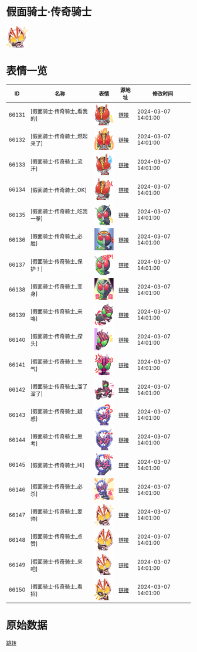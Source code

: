 # 假面骑士·传奇骑士

<img src="./cover.png" height="60" alt="cover" />

# 表情一览

|ID|名称|表情|源地址|修改时间|
|----|----|----|----|----|
|66131|[假面骑士·传奇骑士_看我的]|<img src="./pic/066131_%5B假面骑士·传奇骑士_看我的%5D.png" height="60" alt="看我的"/>|[链接](https://i0.hdslb.com/bfs/garb/d89551e1812a1b41eb78cbe2e8f361d1e33ac5df.png)|2024-03-07 14:01:00|
|66132|[假面骑士·传奇骑士_燃起来了]|<img src="./pic/066132_%5B假面骑士·传奇骑士_燃起来了%5D.png" height="60" alt="燃起来了"/>|[链接](https://i0.hdslb.com/bfs/garb/2cd7e74e0e88fa254ed3cf1dd51d54c9004ce013.png)|2024-03-07 14:01:00|
|66133|[假面骑士·传奇骑士_流汗]|<img src="./pic/066133_%5B假面骑士·传奇骑士_流汗%5D.png" height="60" alt="流汗"/>|[链接](https://i0.hdslb.com/bfs/garb/1725ff0b7185f3e66bf6ac8bec3348d954e973bb.png)|2024-03-07 14:01:00|
|66134|[假面骑士·传奇骑士_OK]|<img src="./pic/066134_%5B假面骑士·传奇骑士_OK%5D.png" height="60" alt="OK"/>|[链接](https://i0.hdslb.com/bfs/garb/be7ef3741b40f0c2901cc93eb8f71e8fedb036cf.png)|2024-03-07 14:01:00|
|66135|[假面骑士·传奇骑士_吃我一拳]|<img src="./pic/066135_%5B假面骑士·传奇骑士_吃我一拳%5D.png" height="60" alt="吃我一拳"/>|[链接](https://i0.hdslb.com/bfs/garb/01be8e75497af7e39e3e1a90c9bee1bd119bcf45.png)|2024-03-07 14:01:00|
|66136|[假面骑士·传奇骑士_必胜]|<img src="./pic/066136_%5B假面骑士·传奇骑士_必胜%5D.png" height="60" alt="必胜"/>|[链接](https://i0.hdslb.com/bfs/garb/a9cab28db0f7be659f5b3b05866bac4aa53c7fcb.png)|2024-03-07 14:01:00|
|66137|[假面骑士·传奇骑士_保护！]|<img src="./pic/066137_%5B假面骑士·传奇骑士_保护！%5D.png" height="60" alt="保护！"/>|[链接](https://i0.hdslb.com/bfs/garb/1826cf574dcd0669783c4228bb8aa303c236bb23.png)|2024-03-07 14:01:00|
|66138|[假面骑士·传奇骑士_变身]|<img src="./pic/066138_%5B假面骑士·传奇骑士_变身%5D.png" height="60" alt="变身"/>|[链接](https://i0.hdslb.com/bfs/garb/1f350c41284a31fb554057d0a3274b6fe41814eb.png)|2024-03-07 14:01:00|
|66139|[假面骑士·传奇骑士_来咯]|<img src="./pic/066139_%5B假面骑士·传奇骑士_来咯%5D.png" height="60" alt="来咯"/>|[链接](https://i0.hdslb.com/bfs/garb/430c1cbd3de8dda4717587e3716d0c0b09fbb4ba.png)|2024-03-07 14:01:00|
|66140|[假面骑士·传奇骑士_探头]|<img src="./pic/066140_%5B假面骑士·传奇骑士_探头%5D.png" height="60" alt="探头"/>|[链接](https://i0.hdslb.com/bfs/garb/f677670bc054106834fc9dd4e7a96619bd9349f9.png)|2024-03-07 14:01:00|
|66141|[假面骑士·传奇骑士_生气]|<img src="./pic/066141_%5B假面骑士·传奇骑士_生气%5D.png" height="60" alt="生气"/>|[链接](https://i0.hdslb.com/bfs/garb/5051cd3557b85455dc70f29b60ca3e8595bbfdae.png)|2024-03-07 14:01:00|
|66142|[假面骑士·传奇骑士_溜了溜了]|<img src="./pic/066142_%5B假面骑士·传奇骑士_溜了溜了%5D.png" height="60" alt="溜了溜了"/>|[链接](https://i0.hdslb.com/bfs/garb/dd02b94a8cfa96c13cd6b8a2a4edd1ddb178967f.png)|2024-03-07 14:01:00|
|66143|[假面骑士·传奇骑士_疑惑]|<img src="./pic/066143_%5B假面骑士·传奇骑士_疑惑%5D.png" height="60" alt="疑惑"/>|[链接](https://i0.hdslb.com/bfs/garb/e2e3f78854e22c579d73c8b05bc5557374b93906.png)|2024-03-07 14:01:00|
|66144|[假面骑士·传奇骑士_思考]|<img src="./pic/066144_%5B假面骑士·传奇骑士_思考%5D.png" height="60" alt="思考"/>|[链接](https://i0.hdslb.com/bfs/garb/793d52b68edc657002685e3ffcf72908cf42bd12.png)|2024-03-07 14:01:00|
|66145|[假面骑士·传奇骑士_Hi]|<img src="./pic/066145_%5B假面骑士·传奇骑士_Hi%5D.png" height="60" alt="Hi"/>|[链接](https://i0.hdslb.com/bfs/garb/6179ecf64bd7be543ac7e7d73ea75f29622f17cd.png)|2024-03-07 14:01:00|
|66146|[假面骑士·传奇骑士_必杀]|<img src="./pic/066146_%5B假面骑士·传奇骑士_必杀%5D.png" height="60" alt="必杀"/>|[链接](https://i0.hdslb.com/bfs/garb/f58e4b54f1a766d563b185e9007bb1ed7d24bfc4.png)|2024-03-07 14:01:00|
|66147|[假面骑士·传奇骑士_耍帅]|<img src="./pic/066147_%5B假面骑士·传奇骑士_耍帅%5D.png" height="60" alt="耍帅"/>|[链接](https://i0.hdslb.com/bfs/garb/386133efea16c8913c920ded5e500816b4b63608.png)|2024-03-07 14:01:00|
|66148|[假面骑士·传奇骑士_点赞]|<img src="./pic/066148_%5B假面骑士·传奇骑士_点赞%5D.png" height="60" alt="点赞"/>|[链接](https://i0.hdslb.com/bfs/garb/a7004f06f5e22da22043228dfaa0247d8049ead1.png)|2024-03-07 14:01:00|
|66149|[假面骑士·传奇骑士_来吧]|<img src="./pic/066149_%5B假面骑士·传奇骑士_来吧%5D.png" height="60" alt="来吧"/>|[链接](https://i0.hdslb.com/bfs/garb/afc8d765221ed376283d26b23bd25f3d7e62639a.png)|2024-03-07 14:01:00|
|66150|[假面骑士·传奇骑士_看招]|<img src="./pic/066150_%5B假面骑士·传奇骑士_看招%5D.png" height="60" alt="看招"/>|[链接](https://i0.hdslb.com/bfs/garb/7e74773368e93b54e795f5229e1a7cdab6903196.png)|2024-03-07 14:01:00|

# 原始数据

[跳转](./raw.json)

